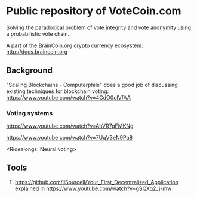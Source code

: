 # Public repository of VoteCoin.com  
   
Solving the paradoxical problem of vote integrity and vote anonymity using a probabilistic vote chain.

A part of the BrainCoin.org crypto currency ecosystem: http://docs.braincoin.org

## Background  

"Scaling Blockchains - Computerphile" does a good job of discussing existing techniques for blockchain voting:  
https://www.youtube.com/watch?v=4CdO0olVfAA  

 ### Voting systems
 
 https://www.youtube.com/watch?v=AhVR7gFMKNg  
 
 https://www.youtube.com/watch?v=7UqV3eN9Pa8
 
 <Ridealongs: Neural voting>

## Tools

1. https://github.com/llSourcell/Your_First_Decentralized_Application  explained in https://www.youtube.com/watch?v=gSQXq2_j-mw



